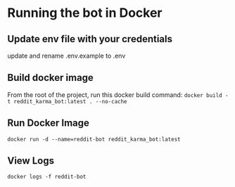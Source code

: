 # Running the bot in Docker

## Update env file with your credentials
update and rename .env.example to .env

## Build docker image
From the root of the project, run this docker build command: `docker build -t reddit_karma_bot:latest . --no-cache`

## Run Docker Image
`docker run -d --name=reddit-bot reddit_karma_bot:latest`

## View Logs
`docker logs -f reddit-bot`
